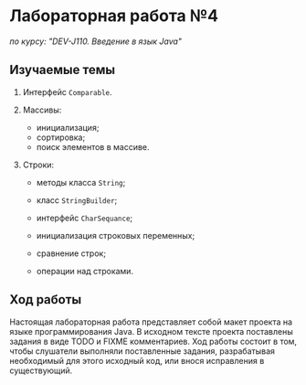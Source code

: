# Лабораторная работа №4

*по курсу: "DEV-J110. Введение в язык Java"*

## Изучаемые темы

1. Интерфейс `Comparable`.

2. Массивы:

   - инициализация;
   - сортировка;
   - поиск элементов в массиве.

3. Строки:

   - методы класса `String`;

   - класс `StringBuilder`;

   - интерфейс `CharSequance`;

   - инициализация строковых переменных;

   - сравнение строк;

   - операции над строками.

## Ход работы

Настоящая лабораторная работа представляет собой макет проекта на языке программирования Java. В исходном тексте проекта поставлены задания в виде TODO и FIXME комментариев. Ход работы состоит в  том, чтобы слушатели выполняли поставленные задания, разрабатывая необходимый для этого исходный код, или внося исправления в существующий.
